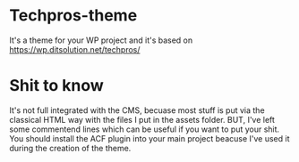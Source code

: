 # Techpros-theme
It's a theme for your WP project and it's based on https://wp.ditsolution.net/techpros/

# Shit to know
It's not full integrated with the CMS, becuase most stuff is put via the classical HTML way with the files
I put in the assets folder. BUT, I've left some commentend lines which can be useful if you want to
put your shit. You should install the ACF plugin into your main project beacuse I've used it during the creation of the theme.